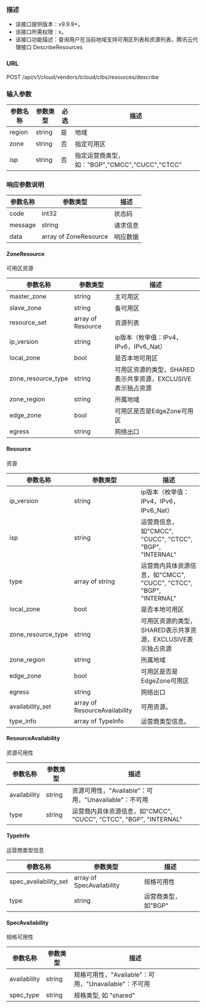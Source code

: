 ### 描述

- 该接口提供版本：v9.9.9+。
- 该接口所需权限：x。
- 该接口功能描述：查询用户在当前地域支持可用区列表和资源列表。腾讯云代理接口 DescribeResources

### URL

POST /api/v1/cloud/vendors/tcloud/clbs/resources/describe

### 输入参数

| 参数名称   | 参数类型   | 必选 | 描述                                   |
|--------|--------|----|--------------------------------------|
| region | string | 是  | 地域                                   |
| zone   | string | 否  | 指定可用区                                |
| isp    | string | 否  | 指定运营商类型，如："BGP","CMCC","CUCC","CTCC" |

### 响应参数说明

| 参数名称    | 参数类型                  | 描述   |
|---------|-----------------------|------|
| code    | int32                 | 状态码  |
| message | string                | 请求信息 |
| data    | array of ZoneResource | 响应数据 |

#### ZoneResource

可用区资源

| 参数名称               | 参数类型              | 描述                                    |
|--------------------|-------------------|---------------------------------------|
| master_zone        | string            | 主可用区                                  |
| slave_zone         | string            | 备可用区                                  |
| resource_set	      | array of Resource | 资源列表                                  |
| ip_version         | string            | ip版本（枚举值：IPv4，IPv6，IPv6_Nat）          |
| local_zone         | bool              | 是否本地可用区                               |
| zone_resource_type | string            | 可用区资源的类型，SHARED表示共享资源，EXCLUSIVE表示独占资源 |
| zone_region        | string            | 所属地域                                  |
| edge_zone          | bool              | 可用区是否是EdgeZone可用区                     |
| egress             | string            | 网络出口                                  |

#### Resource

资源

| 参数名称               | 参数类型                          | 描述                                                    |
|--------------------|-------------------------------|-------------------------------------------------------|
| ip_version         | string                        | ip版本（枚举值：IPv4，IPv6，IPv6_Nat）                          |
| isp                | string                        | 运营商信息，如"CMCC", "CUCC", "CTCC", "BGP", "INTERNAL"      |
| type               | array of  string              | 运营商内具体资源信息，如"CMCC", "CUCC", "CTCC", "BGP", "INTERNAL" |
| local_zone         | bool                          | 是否本地可用区                                               |
| zone_resource_type | string                        | 可用区资源的类型，SHARED表示共享资源，EXCLUSIVE表示独占资源                 |
| zone_region        | string                        | 所属地域                                                  |
| edge_zone          | bool                          | 可用区是否是EdgeZone可用区                                     |
| egress             | string                        | 网络出口                                                  |
| availability_set	  | array of ResourceAvailability | 可用资源。                                                 |
| type_info	         | array of TypeInfo             | 运营商类型信息。                                              |

#### ResourceAvailability

资源可用性

| 参数名称         | 参数类型   | 描述                                                    |
|--------------|--------|-------------------------------------------------------|
| availability | string | 资源可用性，"Available"：可用，"Unavailable"：不可用                |
| type         | string | 运营商内具体资源信息，如"CMCC", "CUCC", "CTCC", "BGP", "INTERNAL" |

#### TypeInfo

运营商类型信息

| 参数名称                  | 参数类型                      | 描述           |
|-----------------------|---------------------------|--------------|
| spec_availability_set | array of SpecAvailability | 规格可用性        |
| type                  | string                    | 运营商类型，如"BGP" |

#### SpecAvailability

规格可用性

| 参数名称         | 参数类型   | 描述                                     |
|--------------|--------|----------------------------------------|
| availability | string | 规格可用性，"Available"：可用，"Unavailable"：不可用 |
| spec_type    | string | 规格类型, 如 "shared"                       |


